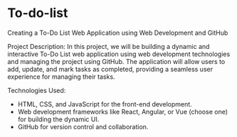 # To-do-list
Creating a To-Do List Web Application using Web Development and GitHub

Project Description:
In this project, we will be building a dynamic and interactive To-Do List web application using web development technologies and managing the project using GitHub. The application will allow users to add, update, and mark tasks as completed, providing a seamless user experience for managing their tasks.

Technologies Used:
- HTML, CSS, and JavaScript for the front-end development.
- Web development frameworks like React, Angular, or Vue (choose one) for building the dynamic UI.
- GitHub for version control and collaboration.
